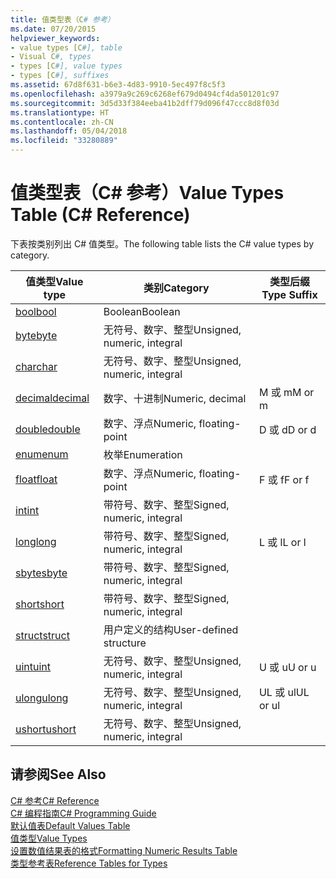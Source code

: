 ```yaml
---
title: 值类型表（C# 参考）
ms.date: 07/20/2015
helpviewer_keywords:
- value types [C#], table
- Visual C#, types
- types [C#], value types
- types [C#], suffixes
ms.assetid: 67d8f631-b6e3-4d83-9910-5ec497f8c5f3
ms.openlocfilehash: a3979a9c269c6268ef679d0494cf4da501201c97
ms.sourcegitcommit: 3d5d33f384eeba41b2dff79d096f47ccc8d8f03d
ms.translationtype: HT
ms.contentlocale: zh-CN
ms.lasthandoff: 05/04/2018
ms.locfileid: "33280889"
---
```

# <a name="value-types-table-c-reference"></a><span data-ttu-id="13eb1-102">值类型表（C# 参考）</span><span class="sxs-lookup"><span data-stu-id="13eb1-102">Value Types Table (C# Reference)</span></span>
<span data-ttu-id="13eb1-103">下表按类别列出 C# 值类型。</span><span class="sxs-lookup"><span data-stu-id="13eb1-103">The following table lists the C# value types by category.</span></span>  
  
|<span data-ttu-id="13eb1-104">值类型</span><span class="sxs-lookup"><span data-stu-id="13eb1-104">Value type</span></span>|<span data-ttu-id="13eb1-105">类别</span><span class="sxs-lookup"><span data-stu-id="13eb1-105">Category</span></span>|<span data-ttu-id="13eb1-106">类型后缀</span><span class="sxs-lookup"><span data-stu-id="13eb1-106">Type Suffix</span></span>|  
|----------------|--------------|-----------------|  
|[<span data-ttu-id="13eb1-107">bool</span><span class="sxs-lookup"><span data-stu-id="13eb1-107">bool</span></span>](../../../csharp/language-reference/keywords/bool.md)|<span data-ttu-id="13eb1-108">Boolean</span><span class="sxs-lookup"><span data-stu-id="13eb1-108">Boolean</span></span>||  
|[<span data-ttu-id="13eb1-109">byte</span><span class="sxs-lookup"><span data-stu-id="13eb1-109">byte</span></span>](../../../csharp/language-reference/keywords/byte.md)|<span data-ttu-id="13eb1-110">无符号、数字、整型</span><span class="sxs-lookup"><span data-stu-id="13eb1-110">Unsigned, numeric, integral</span></span>||  
|[<span data-ttu-id="13eb1-111">char</span><span class="sxs-lookup"><span data-stu-id="13eb1-111">char</span></span>](../../../csharp/language-reference/keywords/char.md)|<span data-ttu-id="13eb1-112">无符号、数字、整型</span><span class="sxs-lookup"><span data-stu-id="13eb1-112">Unsigned, numeric, integral</span></span>||  
|[<span data-ttu-id="13eb1-113">decimal</span><span class="sxs-lookup"><span data-stu-id="13eb1-113">decimal</span></span>](../../../csharp/language-reference/keywords/decimal.md)|<span data-ttu-id="13eb1-114">数字、十进制</span><span class="sxs-lookup"><span data-stu-id="13eb1-114">Numeric, decimal</span></span>|<span data-ttu-id="13eb1-115">M 或 m</span><span class="sxs-lookup"><span data-stu-id="13eb1-115">M or m</span></span>|  
|[<span data-ttu-id="13eb1-116">double</span><span class="sxs-lookup"><span data-stu-id="13eb1-116">double</span></span>](../../../csharp/language-reference/keywords/double.md)|<span data-ttu-id="13eb1-117">数字、浮点</span><span class="sxs-lookup"><span data-stu-id="13eb1-117">Numeric, floating-point</span></span>|<span data-ttu-id="13eb1-118">D 或 d</span><span class="sxs-lookup"><span data-stu-id="13eb1-118">D or d</span></span>|  
|[<span data-ttu-id="13eb1-119">enum</span><span class="sxs-lookup"><span data-stu-id="13eb1-119">enum</span></span>](../../../csharp/language-reference/keywords/enum.md)|<span data-ttu-id="13eb1-120">枚举</span><span class="sxs-lookup"><span data-stu-id="13eb1-120">Enumeration</span></span>||  
|[<span data-ttu-id="13eb1-121">float</span><span class="sxs-lookup"><span data-stu-id="13eb1-121">float</span></span>](../../../csharp/language-reference/keywords/float.md)|<span data-ttu-id="13eb1-122">数字、浮点</span><span class="sxs-lookup"><span data-stu-id="13eb1-122">Numeric, floating-point</span></span>|<span data-ttu-id="13eb1-123">F 或 f</span><span class="sxs-lookup"><span data-stu-id="13eb1-123">F or f</span></span>|  
|[<span data-ttu-id="13eb1-124">int</span><span class="sxs-lookup"><span data-stu-id="13eb1-124">int</span></span>](../../../csharp/language-reference/keywords/int.md)|<span data-ttu-id="13eb1-125">带符号、数字、整型</span><span class="sxs-lookup"><span data-stu-id="13eb1-125">Signed, numeric, integral</span></span>||  
|[<span data-ttu-id="13eb1-126">long</span><span class="sxs-lookup"><span data-stu-id="13eb1-126">long</span></span>](../../../csharp/language-reference/keywords/long.md)|<span data-ttu-id="13eb1-127">带符号、数字、整型</span><span class="sxs-lookup"><span data-stu-id="13eb1-127">Signed, numeric, integral</span></span>|<span data-ttu-id="13eb1-128">L 或 l</span><span class="sxs-lookup"><span data-stu-id="13eb1-128">L or l</span></span>|  
|[<span data-ttu-id="13eb1-129">sbyte</span><span class="sxs-lookup"><span data-stu-id="13eb1-129">sbyte</span></span>](../../../csharp/language-reference/keywords/sbyte.md)|<span data-ttu-id="13eb1-130">带符号、数字、整型</span><span class="sxs-lookup"><span data-stu-id="13eb1-130">Signed, numeric, integral</span></span>||  
|[<span data-ttu-id="13eb1-131">short</span><span class="sxs-lookup"><span data-stu-id="13eb1-131">short</span></span>](../../../csharp/language-reference/keywords/short.md)|<span data-ttu-id="13eb1-132">带符号、数字、整型</span><span class="sxs-lookup"><span data-stu-id="13eb1-132">Signed, numeric, integral</span></span>||  
|[<span data-ttu-id="13eb1-133">struct</span><span class="sxs-lookup"><span data-stu-id="13eb1-133">struct</span></span>](../../../csharp/language-reference/keywords/struct.md)|<span data-ttu-id="13eb1-134">用户定义的结构</span><span class="sxs-lookup"><span data-stu-id="13eb1-134">User-defined structure</span></span>||  
|[<span data-ttu-id="13eb1-135">uint</span><span class="sxs-lookup"><span data-stu-id="13eb1-135">uint</span></span>](../../../csharp/language-reference/keywords/uint.md)|<span data-ttu-id="13eb1-136">无符号、数字、整型</span><span class="sxs-lookup"><span data-stu-id="13eb1-136">Unsigned, numeric, integral</span></span>|<span data-ttu-id="13eb1-137">U 或 u</span><span class="sxs-lookup"><span data-stu-id="13eb1-137">U or u</span></span>|  
|[<span data-ttu-id="13eb1-138">ulong</span><span class="sxs-lookup"><span data-stu-id="13eb1-138">ulong</span></span>](../../../csharp/language-reference/keywords/ulong.md)|<span data-ttu-id="13eb1-139">无符号、数字、整型</span><span class="sxs-lookup"><span data-stu-id="13eb1-139">Unsigned, numeric, integral</span></span>|<span data-ttu-id="13eb1-140">UL 或 ul</span><span class="sxs-lookup"><span data-stu-id="13eb1-140">UL or ul</span></span>|  
|[<span data-ttu-id="13eb1-141">ushort</span><span class="sxs-lookup"><span data-stu-id="13eb1-141">ushort</span></span>](../../../csharp/language-reference/keywords/ushort.md)|<span data-ttu-id="13eb1-142">无符号、数字、整型</span><span class="sxs-lookup"><span data-stu-id="13eb1-142">Unsigned, numeric, integral</span></span>||  
  
## <a name="see-also"></a><span data-ttu-id="13eb1-143">请参阅</span><span class="sxs-lookup"><span data-stu-id="13eb1-143">See Also</span></span>  
 [<span data-ttu-id="13eb1-144">C# 参考</span><span class="sxs-lookup"><span data-stu-id="13eb1-144">C# Reference</span></span>](../../../csharp/language-reference/index.md)  
 [<span data-ttu-id="13eb1-145">C# 编程指南</span><span class="sxs-lookup"><span data-stu-id="13eb1-145">C# Programming Guide</span></span>](../../../csharp/programming-guide/index.md)  
 [<span data-ttu-id="13eb1-146">默认值表</span><span class="sxs-lookup"><span data-stu-id="13eb1-146">Default Values Table</span></span>](../../../csharp/language-reference/keywords/default-values-table.md)  
 [<span data-ttu-id="13eb1-147">值类型</span><span class="sxs-lookup"><span data-stu-id="13eb1-147">Value Types</span></span>](../../../csharp/language-reference/keywords/value-types.md)  
 [<span data-ttu-id="13eb1-148">设置数值结果表的格式</span><span class="sxs-lookup"><span data-stu-id="13eb1-148">Formatting Numeric Results Table</span></span>](../../../csharp/language-reference/keywords/formatting-numeric-results-table.md)  
 [<span data-ttu-id="13eb1-149">类型参考表</span><span class="sxs-lookup"><span data-stu-id="13eb1-149">Reference Tables for Types</span></span>](../../../csharp/language-reference/keywords/reference-tables-for-types.md)
